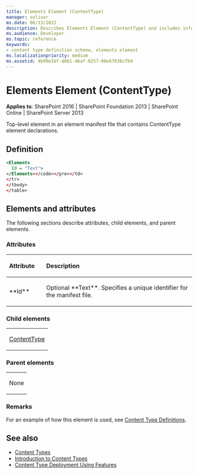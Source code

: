 ```yaml
---
title: Elements Element (ContentType)
manager: soliver
ms.date: 06/13/2022
description: Describes Elements Element (ContentType) and includes information on elements and attributes.
ms.audience: Developer
ms.topic: reference
keywords:
- content type definition schema, elements element
ms.localizationpriority: medium
ms.assetid: 4b99e1bf-d8b1-46af-9257-00e67038cfb9
---
```


# Elements Element (ContentType)

**Applies to**: SharePoint 2016 | SharePoint Foundation 2013 | SharePoint Online | SharePoint Server 2013

Top-level element in an element manifest file that contains ContentType element declarations.

## Definition

```XML
<Elements
  Id = "Text">
</Elements></code></pre></td>
</tr>
</tbody>
</table>
```

## Elements and attributes

The following sections describe attributes, child elements, and parent elements.

### Attributes

<table>
<colgroup>
<col width="20%" />
<col width="80%" />
</colgroup>
<thead>
<tr class="header">
<th align="left"><p>Attribute</p></th>
<th align="left"><p>Description</p></th>
</tr>
</thead>
<tbody>
<tr class="odd">
<td align="left"><p>**Id**</p></td>
<td align="left"><p>Optional **Text**. Specifies a unique identifier for the manifest file.</p></td>
</tr>
</tbody>
</table>

### Child elements

<table>
<colgroup>
<col width="100%" />
</colgroup>
<tbody>
<tr class="odd">
<td align="left"><p><a href="contenttype-element-contenttype.md">ContentType</a></p></td>
</tr>
</tbody>
</table>

### Parent elements

<table>
<colgroup>
<col width="100%" />
</colgroup>
<tbody>
<tr class="odd">
<td align="left"><p>None</p></td>
</tr>
</tbody>
</table>

### Remarks

For an example of how this element is used, see [Content Type Definitions](content-type-definitions.md).


## See also

- [Content Types](https://msdn.microsoft.com/library/f5e56c7c-f699-466c-a7ad-3d91a7d219a1(Office.15).aspx)
- [Introduction to Content Types](https://msdn.microsoft.com/library/a345a6c5-7031-46ab-a2c2-37bedc3012f4(Office.15).aspx)
- [Content Type Deployment Using Features](https://msdn.microsoft.com/library/f680072c-3759-4141-b027-165ac0795a72(Office.15).aspx)
